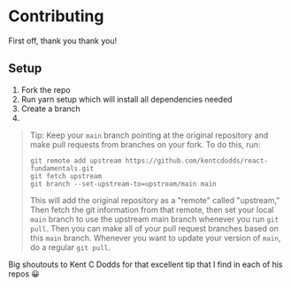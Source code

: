 # Contributing

First off, thank you thank you!

## Setup

<ol>
  <li>Fork the repo</li>
  <li>Run yarn setup which will install all dependencies needed</li>
  <li>Create a branch<li>
</ol>

> Tip: Keep your `main` branch pointing at the original repository and make
> pull requests from branches on your fork. To do this, run:
>
> ```
> git remote add upstream https://github.com/kentcdodds/react-fundamentals.git
> git fetch upstream
> git branch --set-upstream-to=upstream/main main
> ```
>
> This will add the original repository as a "remote" called "upstream," Then
> fetch the git information from that remote, then set your local `main`
> branch to use the upstream main branch whenever you run `git pull`. Then you
> can make all of your pull request branches based on this `main` branch.
> Whenever you want to update your version of `main`, do a regular `git pull`.

Big shoutouts to Kent C Dodds for that excellent tip that I find in each of his repos 😀

